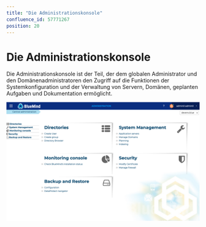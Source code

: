 ```yaml
---
title: "Die Administrationskonsole"
confluence_id: 57771267
position: 20
---
```

# Die Administrationskonsole


Die Administrationskonsole ist der Teil, der dem globalen Administrator und den Domänenadministratoren den Zugriff auf die Funktionen der Systemkonfiguration und der Verwaltung von Servern, Domänen, geplanten Aufgaben und Dokumentation ermöglicht.

![](./La_console_d_administration_attachments/console_administration.png)


 

 

 

